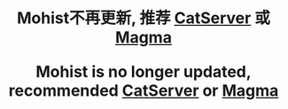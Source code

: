 <div align="center">
<h1>
  
  Mohist不再更新, 推荐 [CatServer](https://github.com/Luohuayu/CatServer) 或 [Magma](https://github.com/magmafoundation/Magma)
  
  Mohist is no longer updated, recommended [CatServer](https://github.com/Luohuayu/CatServer) or [Magma](https://github.com/magmafoundation/Magma)
  
</h1>
</div>